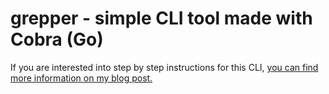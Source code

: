 # grepper - simple CLI tool made with Cobra (Go)

If you are interested into step by step instructions for this CLI, [you can find more information on my blog post.](https://www.kaynetik.com/blog/post-1/)


